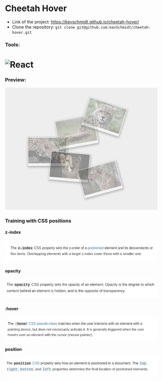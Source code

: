 # Cheetah Hover


- Link of the project: https://kevschmidt.github.io/cheetah-hover/
- Clone the repository: ``` git clone git@github.com:kevSchmidt/cheetah-hover.git ```

### Tools:
<h1>
<img src="https://imgur.com/T1TApg1.png" alt="React" width="20%">
</h1>

### Preview:

![](./img/preview.png)

### Training with CSS positions

#### z-index

![](./img/readme1.png)

#### opacity

![](./img/readme2.png)

#### :hover

![](./img/readme3.png)

#### position

![](./img/readme4.png)
